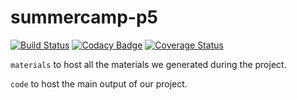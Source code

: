# summercamp-p5

[![Build Status](https://travis-ci.org/darrenqiaoo/summercamp-p5.svg?branch=master)](https://travis-ci.org/darrenqiaoo/summercamp-p5)
[![Codacy Badge](https://app.codacy.com/project/badge/Grade/c4514dc4bfdb477a80582898ae5a8f97)](https://www.codacy.com/manual/darrenqiaoo/summercamp-p5?utm_source=github.com&amp;utm_medium=referral&amp;utm_content=darrenqiaoo/summercamp-p5&amp;utm_campaign=Badge_Grade)
[![Coverage Status](https://coveralls.io/repos/github/darrenqiaoo/summercamp-p5/badge.svg)](https://coveralls.io/github/darrenqiaoo/summercamp-p5)

`materials` to host all the materials we generated during the project.

`code` to host the main output of our project.

